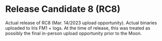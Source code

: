 # Release Candidate 8 (RC8)
Actual release of RC8 (Mar. 14/2023 upload opportunity). Actual binaries uploaded to Iris FM1 + logs. At the time of release, this was treated as possibly the final in-person upload opportunity prior to the Moon.
